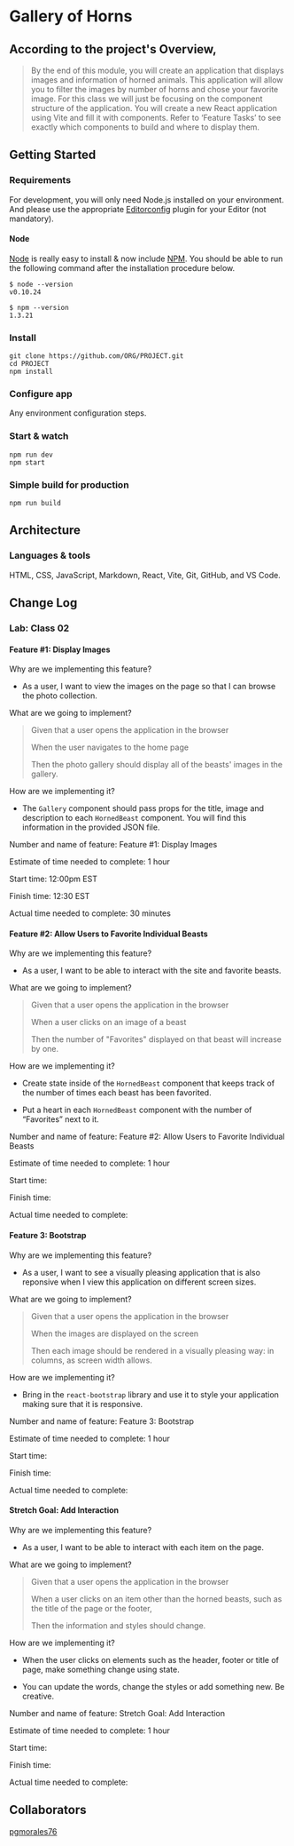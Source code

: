 # Gallery of Horns

## **According to the project's Overview,**

> By the end of this module, you will create an application that displays images and information of horned animals. This application will allow you to filter the images by number of horns and chose your favorite image. For this class we will just be focusing on the component structure of the application. You will create a new React application using Vite and fill it with components. Refer to ‘Feature Tasks’ to see exactly which components to build and where to display them.

## Getting Started

### Requirements

For development, you will only need Node.js installed on your environment.
And please use the appropriate [Editorconfig](http://editorconfig.org/) plugin for your Editor (not mandatory).

#### Node

[Node](http://nodejs.org/) is really easy to install & now include [NPM](https://npmjs.org/).
You should be able to run the following command after the installation procedure
below.

    $ node --version
    v0.10.24

    $ npm --version
    1.3.21

### Install

    git clone https://github.com/ORG/PROJECT.git
    cd PROJECT
    npm install

### Configure app

Any environment configuration steps.

### Start & watch

    npm run dev
    npm start

### Simple build for production

    npm run build

## Architecture

### Languages & tools

HTML, CSS, JavaScript, Markdown, React, Vite, Git, GitHub, and VS Code.

## Change Log

### Lab: Class 02

#### Feature #1: Display Images

Why are we implementing this feature?

- As a user, I want to view the images on the page so that I can browse the photo collection.

What are we going to implement?

> Given that a user opens the application in the browser
>
> When the user navigates to the home page
>
> Then the photo gallery should display all of the beasts' images in the gallery.

How are we implementing it?

- The `Gallery` component should pass props for the title, image and description to each `HornedBeast` component. You will find this information in the provided JSON file.

Number and name of feature: Feature #1: Display Images

Estimate of time needed to complete: 1 hour

Start time: 12:00pm EST

Finish time: 12:30 EST

Actual time needed to complete: 30 minutes

#### Feature #2: Allow Users to Favorite Individual Beasts

Why are we implementing this feature?

- As a user, I want to be able to interact with the site and favorite beasts.

What are we going to implement?

> Given that a user opens the application in the browser
>
> When a user clicks on an image of a beast
>
> Then the number of "Favorites" displayed on that beast will increase by one.

How are we implementing it?

- Create state inside of the `HornedBeast` component that keeps track of the number of times each beast has been favorited.

- Put a heart in each `HornedBeast` component with the number of “Favorites” next to it.

Number and name of feature: Feature #2: Allow Users to Favorite Individual Beasts

Estimate of time needed to complete: 1 hour

Start time: 

Finish time: 

Actual time needed to complete:

#### Feature 3: Bootstrap

Why are we implementing this feature?

- As a user, I want to see a visually pleasing application that is also reponsive when I view this application on different screen sizes.

What are we going to implement?

> Given that a user opens the application in the browser
>
> When the images are displayed on the screen
>
> Then each image should be rendered in a visually pleasing way: in columns, as screen width allows.

How are we implementing it?

- Bring in the `react-bootstrap` library and use it to style your application making sure that it is responsive.

Number and name of feature: Feature 3: Bootstrap

Estimate of time needed to complete: 1 hour

Start time: 

Finish time: 

Actual time needed to complete:

#### Stretch Goal: Add Interaction

Why are we implementing this feature?

- As a user, I want to be able to interact with each item on the page.

What are we going to implement?

> Given that a user opens the application in the browser
>
> When a user clicks on an item other than the horned beasts, such as the title of the page or the footer,
>
> Then the information and styles should change.

How are we implementing it?

- When the user clicks on elements such as the header, footer or title of page, make something change using state.

- You can update the words, change the styles or add something new. Be creative.

Number and name of feature: Stretch Goal: Add Interaction

Estimate of time needed to complete: 1 hour

Start time: 

Finish time: 

Actual time needed to complete:

## Collaborators

[pgmorales76](https://github.com/pgmorales76)
